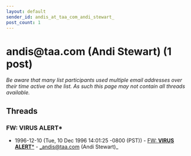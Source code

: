 ```yaml
---
layout: default
sender_id: andis_at_taa_com_andi_stewart_
post_count: 1
---
```


# andis<span>@</span>taa.com (Andi Stewart) (1 post)

_Be aware that many list participants used multiple email addresses over their time active on the list. As such this page may not contain all threads available._

## Threads

### FW: **VIRUS ALERT***
+ 1996-12-10 (Tue, 10 Dec 1996 14:01:25 -0800 (PST)) - [FW: **VIRUS ALERT***](/archive/1996/12/1934b69ce9236962693b8aef23b0e63f977de4999182402cdf57f5147d2f5eb8) - _andis@taa.com (Andi Stewart)_


